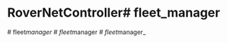 # RoverNetController#   f l e e t _ m a n a g e r  
 #   f l e e t _ m a n a g e r  
 #   f l e e t _ m a n a g e r _  
 #   f l e e t _ m a n a g e r _  
 